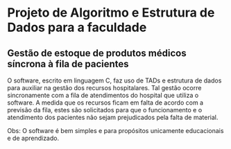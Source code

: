 # Projeto de Algoritmo e Estrutura de Dados para a faculdade

## Gestão de estoque de produtos médicos síncrona à fila de pacientes

O software, escrito em linguagem C, faz uso de TADs e estrutura de dados para auxiliar na gestão dos recursos hospitalares. Tal gestão ocorre sincronamente com a fila de atendimentos do hospital que utiliza o software. A medida que os recursos ficam em falta de acordo com a previsão da fila, estes são solicitados para que o funcionamento e o atendimento dos pacientes não sejam prejudicados pela falta de material.

Obs: O software é bem simples e para propósitos unicamente educacionais e de aprendizado.
